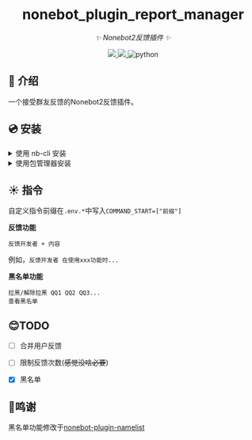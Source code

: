<div align="center">

# nonebot_plugin_report_manager
_✨ Nonebot2反馈插件 ✨_
</div>

<p align="center">

  <a href="https://github.com/KafCoppelia/nonebot_plugin_roll/blob/beta/LICENSE">
    <img src="https://img.shields.io/badge/license-MIT-informational">
  </a>

  <a href="https://github.com/nonebot/nonebot2">
    <img src="https://img.shields.io/badge/nonebot2-2.0.0b3+-green">
  </a>

<img src="https://img.shields.io/badge/python-3.8+-blue.svg" alt="python">

</p>

## 📖 介绍

一个接受群友反馈的Nonebot2反馈插件。


## 💿 安装

<details>
<summary>使用 nb-cli 安装</summary>

    nb plugin install nonebot_plugin_report_manager

</details>

<details>
<summary>使用包管理器安装</summary>

    pip install nonebot-plugin-report-manager
</details>


## ☀ ️指令
自定义指令前缀在``.env.*``中写入``COMMAND_START=["前缀"]``

**反馈功能**
```
反馈开发者 + 内容
```
例如，`反馈开发者 在使用xxx功能时...`

**黑名单功能**
```
拉黑/解除拉黑 QQ1 QQ2 QQ3... 
查看黑名单
```


## 😊TODO

- [ ] 合并用户反馈
- [ ] 限制反馈次数(~~感觉没啥必要~~)
- [x] 黑名单


## 🙏鸣谢

黑名单功能修改于[nonebot-plugin-namelist](https://github.com/A-kirami/nonebot-plugin-namelist)